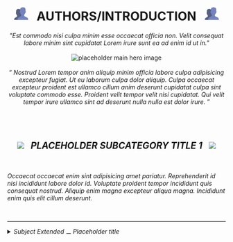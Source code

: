 <h1 class="hero__subject--placeholder" align="center">
  <img src="../../../../assets/media/icons/vendors/flat__users.svg" width="32px" /> &nbsp;
  <b>AUTHORS/INTRODUCTION</b> &nbsp;
  <img src="../../../../assets/media/icons/vendors/flat__users.svg" width="32px" />
</h1>
<div class="hero__main--placeholder" align="center">
  <i>"Est commodo nisi culpa minim esse occaecat officia non.</i>
  <i>Velit consequat labore minim sint cupidatat Lorem irure sunt ea ad enim id ut in."</i>
  <br />
  <br />
  <img
  src="https://wireflow.co/static/media/2.86643db5.svg"
  alt="placeholder main hero image"
  width="800px"
  />
  <br />
  <br />
  <q>
    <i>
    Nostrud Lorem tempor anim aliquip minim officia labore culpa adipisicing excepteur fugiat. Ut eu laborum culpa dolor aliquip. Culpa occaecat excepteur proident est ullamco cillum anim deserunt cupidatat culpa sint voluptate commodo esse. Proident velit tempor velit nisi cupidatat. Qui velit tempor irure ullamco sint ad deserunt nulla nulla est dolor irure.
    <i/>
  </q>
</div>

<br/>
<br/>
<br/>
<h2 class="heading__subcat-title--placeholder---v01" align="center">
  <img src="https://image.flaticon.com/icons/png/128/1636/1636053.png" width="24px" /> &nbsp; <b>PLACEHOLDER SUBCATEGORY TITLE 1</b> &nbsp; <img src="https://image.flaticon.com/icons/png/128/1636/1636053.png" width="24px" />
</h2>
<br/>

Occaecat occaecat enim sint adipisicing amet pariatur. Reprehenderit id nisi incididunt labore dolor id. Voluptate proident tempor incididunt quis consequat nostrud. Aliquip enim magna excepteur aliqua magna. Incididunt enim quis elit cillum deserunt.

<br/>

---

<details>
  <summary><i>Subject Extended ⚊ Placeholder title</i></summary>

---

<br/>

Occaecat occaecat enim sint adipisicing amet pariatur. Reprehenderit id nisi incididunt labore dolor id. Voluptate proident tempor incididunt quis consequat nostrud. Aliquip enim magna excepteur aliqua magna. Incididunt enim quis elit cillum deserunt.

<br/>

</details>
